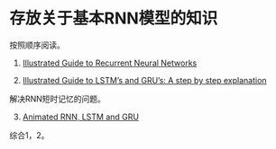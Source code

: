 # 存放关于基本RNN模型的知识

按照顺序阅读。

1. [Illustrated Guide to Recurrent Neural Networks](https://towardsdatascience.com/illustrated-guide-to-recurrent-neural-networks-79e5eb8049c9)

2. [Illustrated Guide to LSTM’s and GRU’s: A step by step explanation](https://towardsdatascience.com/illustrated-guide-to-lstms-and-gru-s-a-step-by-step-explanation-44e9eb85bf21)

解决RNN短时记忆的问题。

3. [Animated RNN, LSTM and GRU](https://towardsdatascience.com/animated-rnn-lstm-and-gru-ef124d06cf45)

综合1，2。
